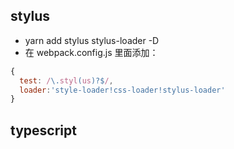 ## stylus
 - yarn add stylus stylus-loader -D
 - 在 webpack.config.js 里面添加：
  ```js
  {
    test: /\.styl(us)?$/,
    loader:'style-loader!css-loader!stylus-loader'
  }
  ```

## typescript